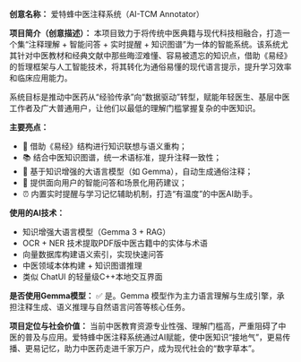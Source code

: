**创意名称：**
 爱特蜂中医注释系统（AI-TCM Annotator）

**项目简介（创意描述）：**
 本项目致力于将传统中医典籍与现代科技相融合，打造一个集“注释理解 + 智能问答 + 实时提醒 + 知识图谱”为一体的智能系统。该系统尤其针对中医教材和经典文献中那些晦涩难懂、容易被遗忘的知识点，借助《易经》的哲理框架与人工智能技术，将其转化为通俗易懂的现代语言提示，提升学习效率和临床应用能力。

系统目标是推动中医药从“经验传承”向“数据驱动”转型，赋能年轻医生、基层中医工作者及广大普通用户，让他们以最低的理解门槛掌握复杂的中医知识。

**主要亮点：**

- 🌿 借助《易经》结构进行知识联想与语义重构；
- 📚 结合中医知识图谱，统一术语标准，提升注释一致性；
- 🤖 基于知识增强的大语言模型（如 Gemma），自动生成通俗注释；
- 💬 提供面向用户的智能问答和场景化用药建议；
- ⏰ 内置实时提醒与学习记忆辅助机制，打造“有温度”的中医AI助手。

**使用的AI技术：**

- 知识增强大语言模型（Gemma 3 + RAG）
- OCR + NER 技术提取PDF版中医古籍中的实体与术语
- 向量数据库构建语义索引，实现快速问答
- 中医领域本体构建 + 知识图谱推理
- 类似 ChatUI 的轻量级C++本地交互界面

**是否使用Gemma模型：**
 ✅ 是。Gemma 模型作为主力语言理解与生成引擎，承担注释生成、语义推理与自然语言问答等核心任务。

**项目定位与社会价值：**
 当前中医教育资源专业性强、理解门槛高，严重阻碍了中医的普及与应用。爱特蜂中医注释系统通过AI赋能，使中医知识“接地气”，更易传播、更易记忆，助力中医药走进千家万户，成为现代社会的“数字草本”。

